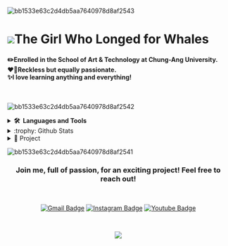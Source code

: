 ![bb1533e63c2d4db5aa7640978d8af2543](https://github.com/user-attachments/assets/62f8a1be-4363-434a-8e10-ab9650c3d718)

<p><h1><img src="https://emojigraph.org/media/72/openmoji/whale_1f40b.png" >The Girl Who Longed for Whales
</h1></p>
<p><h4>
✏️Enrolled in the School of Art & Technology at Chung-Ang University.<br>
❤️‍🔥Reckless but equally passionate.<br>
✨I love learning anything and everything!<br>
</h4></p><br>


![bb1533e63c2d4db5aa7640978d8af2542](https://github.com/user-attachments/assets/83405f3d-63ed-4eef-921a-1d01827a6a16)
<details>
<summary><b>🛠️&nbsp;&nbsp;Languages&nbsp;and&nbsp;Tools</b></summary>
  <br/>

![Java](https://img.shields.io/badge/JAVA-007396.svg?&style=flat&logo=java&logoColor=white)&nbsp;
![HTML5](https://img.shields.io/badge/HTML5-E34F26.svg?&style=flat&logo=html5&logoColor=white)&nbsp;
![CSS3](https://img.shields.io/badge/CSS3-%231572B6.svg?&style=flat&logo=css3&logoColor=white)&nbsp;
![JavaScript](https://img.shields.io/badge/JAVASCRIPT-323330.svg?&style=flat&logo=javascript&logoColor=%23F7DF1E)&nbsp;
![TypeScript](https://img.shields.io/badge/TYPESCRIPT-%23007ACC.svg?&style=flat&logo=typescript&logoColor=white)&nbsp;
![Git](https://img.shields.io/badge/GIT-%23F05033.svg?&style=flat&logo=git&logoColor=white)&nbsp;
![GitHub](https://img.shields.io/badge/GITHUB-%23121011.svg?&style=flat&logo=github&logoColor=white)&nbsp;
![NodeJS](https://img.shields.io/badge/NODEJS-339933.svg?&style=flat&logo=node.js&logoColor=white)&nbsp;
![MongoDB](https://img.shields.io/badge/MONGODB-47A248.svg?&style=flat&logo=mongodb&logoColor=white)&nbsp;
![Python](https://img.shields.io/badge/PYTHON-3776AB.svg?&style=flat&logo=python&logoColor=white)&nbsp;
![Cpp](https://img.shields.io/badge/C++-00599C.svg?&style=flat&logo=c%2B%2B&logoColor=white)&nbsp;
![PHOTOSHOP](https://img.shields.io/badge/PHOTOSHOP-31A8FF.svg?&style=flat&logo=adobe-photoshop&logoColor=white)&nbsp;
![ILLUSTRATOR](https://img.shields.io/badge/ILLUSTRATOR-FFAE1A.svg?&style=flat&logo=adobe-illustrator&logoColor=black)&nbsp;
<br>

</details>

<details>
<summary>:trophy: Github Stats</summary>
<img src="https://github-readme-stats.vercel.app/api?username=anuraghazra&show_icons=true&theme=tokyonight">
<img src="https://github-profile-trophy.vercel.app/?username=kmseon0309&theme=tokyonight">
  <br>
</details>

<details>
<summary>📑 Project </summary>
(Planned to be filled in the future...)
</details>




![bb1533e63c2d4db5aa7640978d8af2541](https://github.com/user-attachments/assets/2b6ed14b-de19-46b9-ad77-69a7085f26a9)
<h3 align="center">Join me, full of passion, for an exciting project! Feel free to reach out!</h3>
  <br>
<div align="center">

   [![Gmail Badge](https://img.shields.io/badge/-kmseon0309-c14438?style=flat-square&logo=Gmail&logoColor=white&link=mailto:kmseon0309@cau.ac.kr)](mailto:kmseon0309@cau.ac.kr)
   [![Instagram Badge](https://img.shields.io/badge/-@s.46_.1-F361DC?style=flat-square&labelColor=F361DC&logo=instagram&logoColor=white&link=https://www.instagram.com/s.46_.1/)](https://www.instagram.com/s.46_.1/)
   [![Youtube Badge](https://img.shields.io/badge/-@joolnan717-c4302b?style=flat-square&labelColor=c4302b&logo=youtube&logoColor=white&link=https://www.youtube.com/@user-joolnan717)](https://www.youtube.com/@user-joolnan717)
</div><br>

<p align="center">
  <img src="https://profile-counter.glitch.me/kmseon0309/count.svg">
</p>
